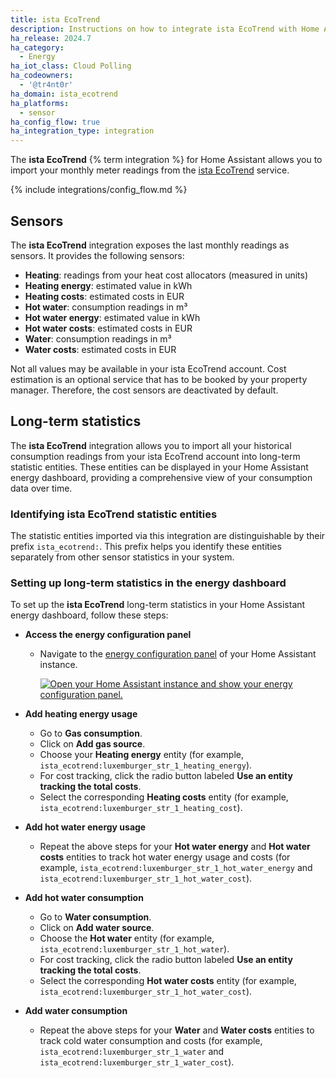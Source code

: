 ```yaml
---
title: ista EcoTrend
description: Instructions on how to integrate ista EcoTrend with Home Assistant.
ha_release: 2024.7
ha_category:
  - Energy
ha_iot_class: Cloud Polling
ha_codeowners:
  - '@tr4nt0r'
ha_domain: ista_ecotrend
ha_platforms:
  - sensor
ha_config_flow: true
ha_integration_type: integration
---
```


The **ista EcoTrend** {% term integration %} for Home Assistant allows you to import your monthly meter readings from the [ista EcoTrend](https://ecotrend.ista.de) service.


{% include integrations/config_flow.md %}


## Sensors

The **ista EcoTrend** integration exposes the last monthly readings as sensors. It provides the following sensors:

- **Heating**: readings from your heat cost allocators (measured in units)
- **Heating energy**: estimated value in kWh
- **Heating costs**: estimated costs in EUR
- **Hot water**: consumption readings in m³
- **Hot water energy**: estimated value in kWh
- **Hot water costs**: estimated costs in EUR
- **Water**: consumption readings in m³
- **Water costs**: estimated costs in EUR

Not all values may be available in your ista EcoTrend account. Cost estimation is an optional service that has to be booked by your property manager. Therefore, the cost sensors are deactivated by default.


## Long-term statistics

The **ista EcoTrend** integration allows you to import all your historical consumption readings from your ista EcoTrend account into long-term statistic entities. These entities can be displayed in your Home Assistant energy dashboard, providing a comprehensive view of your consumption data over time.

### Identifying ista EcoTrend statistic entities

The statistic entities imported via this integration are distinguishable by their prefix `ista_ecotrend:`. This prefix helps you identify these entities separately from other sensor statistics in your system.

### Setting up long-term statistics in the energy dashboard

To set up the **ista EcoTrend** long-term statistics in your Home Assistant energy dashboard, follow these steps:

- **Access the energy configuration panel**
  - Navigate to the [energy configuration panel](https://my.home-assistant.io/redirect/config_energy/) of your Home Assistant instance.

    [![Open your Home Assistant instance and show your energy configuration panel.](https://my.home-assistant.io/badges/config_energy.svg)](https://my.home-assistant.io/redirect/config_energy/)

- **Add heating energy usage**
  - Go to **Gas consumption**.
  - Click on **Add gas source**.
  - Choose your **Heating energy** entity (for example, `ista_ecotrend:luxemburger_str_1_heating_energy`).
  - For cost tracking, click the radio button labeled **Use an entity tracking the total costs**.
  - Select the corresponding **Heating costs** entity (for example, `ista_ecotrend:luxemburger_str_1_heating_cost`).
- **Add hot water energy usage**
  - Repeat the above steps for your **Hot water energy** and **Hot water costs** entities to track hot water energy usage and costs (for example, `ista_ecotrend:luxemburger_str_1_hot_water_energy` and `ista_ecotrend:luxemburger_str_1_hot_water_cost`).
- **Add hot water consumption**
  - Go to **Water consumption**.
  - Click on **Add water source**.
  - Choose the **Hot water** entity (for example, `ista_ecotrend:luxemburger_str_1_hot_water`).
  - For cost tracking, click the radio button labeled **Use an entity tracking the total costs**.
  - Select the corresponding **Hot water costs** entity (for example, `ista_ecotrend:luxemburger_str_1_hot_water_cost`).
- **Add water consumption**
  - Repeat the above steps for your **Water** and **Water costs** entities to track cold water consumption and costs (for example, `ista_ecotrend:luxemburger_str_1_water` and `ista_ecotrend:luxemburger_str_1_water_cost`).

